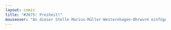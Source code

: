 ```yaml
---
layout: comic
title: "#2675: Freiheit!"
mouseover: "An dieser Stelle Marius-Müller-Westernhagen-Ohrwurm einfügen."
---
```

